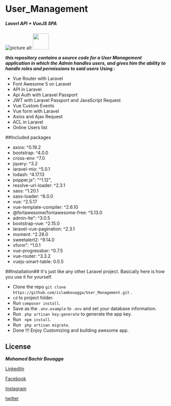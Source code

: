# User_Management 
##### Laverl API + VueJS SPA
![picture alt](https://laravel.com/img/logotype.min.svg "Title is optional") 
<img src="https://vuejs.org/images/logo.png" width="50" height="50" />

***this repository contains a source code for a User Management application in which the Admin handles users, and gives him the ability to handle roles and permissions to said users***
**Using :**
 *   Vue Router with Laravel
 *   Font Awesome 5 on Laravel
 *   API in Laravel
 *   Api Auth with Laravel Passport
 *   JWT with Laravel Passport and JavaScript Request
 *   Vue Custom Events
 *   Vue form with Laravel
 *   Axios and Ajax Request
 *   ACL in Laravel
 *   Online Users list
 
##Included packages 

*   axios: ^0.19.2
*   bootstrap: ^4.0.0
*   cross-env: ^7.0
*   jquery: ^3.2
*   laravel-mix: ^5.0.1
*   lodash: ^4.17.13
*   popper.js": "^1.12",
*   resolve-url-loader: ^2.3.1
*   sass: ^1.20.1
*   sass-loader: ^8.0.0
*   vue: ^2.5.17
*   vue-template-compiler: ^2.6.10
*   @fortawesome/fontawesome-free: ^5.13.0
*   admin-lte": ^3.0.5
*   bootstrap-vue: ^2.15.0
*   laravel-vue-pagination: ^2.3.1
*   moment: ^2.26.0
*   sweetalert2: ^9.14.0
*   vform": ^1.0.1
*   vue-progressbar: ^0.7.5
*   vue-router: ^3.3.2
*   vuejs-smart-table: 0.0.5

##Installation##
It's just like any other Laravel project. Basically here is how you use it for yourself.

*    Clone the repo `git clone https://github.com/islambouagga/User_Management.git` .
*   `cd` to project folder. 
*    Run `composer install`. 
*    Save as the `.env.example` to `.env` and set your database information. 
*    Run  ` php artisan key:generate` to generate the app key. 
*    Run  ` npm install`. 
*    Run  ` php artisan migrate`. 
*    Done !!! Enjoy Customizing and building awesome app. 




## License
***Mohamed Bachir Bouagga***

[LinkediIn](https://www.linkedin.com/in/mohammed-bachir-bouagga-13328714b/)

[Facebook](https://www.facebook.com/mohamed.bouagga.1)

[Instagram](https://www.instagram.com/islambouagga/)

[twitter](https://twitter.com/islamslam1)
